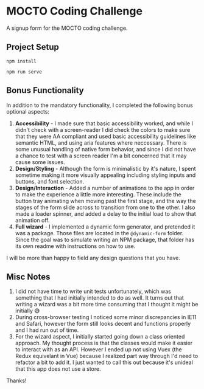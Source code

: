 # MOCTO Coding Challenge

A signup form for the MOCTO coding challenge.

## Project Setup

```
npm install
```

```
npm run serve
```

## Bonus Functionality

In addition to the mandatory functionality, I completed the following bonus optional aspects:

1. **Accessibility** - I made sure that basic accessibility worked, and while I didn't check with a screen-reader I did check the colors to make sure that they were AA compliant and used basic accessibility guidelines like semantic HTML, and using aria features where neccessary. There is some unusual handling of native form behavior, and since I did not have a chance to test with a screen reader I'm a bit concerned that it may cause some issues.
2. **Design/Styling** - Although the form is minimalistic by it's nature, I spent sometime making it more visually appealing including styling inputs and buttons, and font selection.
3. **Design/Interaction** - Added a number of animations to the app in order to make the experience a little more interesting. These include the button tray animating when moving past the first stage, and the way the stages of the form slide across to transition from one to the other. I also made a loader spinner, and added a delay to the initial load to show that animation off.
4. **Full wizard** - I implemented a dynamic form generator, and pretended it was a package. Those files are located in the `@dynamic-form` folder. Since the goal was to simulate writing an NPM package, that folder has its own readme with instructions on how to use.

I will be more than happy to field any design questions that you have.

## Misc Notes

1. I did not have time to write unit tests unfortunately, which was something that I had initially intended to do as well. It turns out that writing a wizard was a bit more time consuming that I thought it might be initially 😅
2. During cross-browser testing I noticed some minor discrepancies in IE11 and Safari, however the form still looks decent and functions properly and I had run out of time.
3. For the wizard aspect, I initially started going down a class oriented approach. My thought process is that the classes would make it easier to interact with as an API. However I ended up not using Vuex (the Redux equivelant in Vue) because I realized part way through I'd need to refactor a bit to add it. I just wanted to call this out because it's unideal that this app does not use a store.

Thanks!